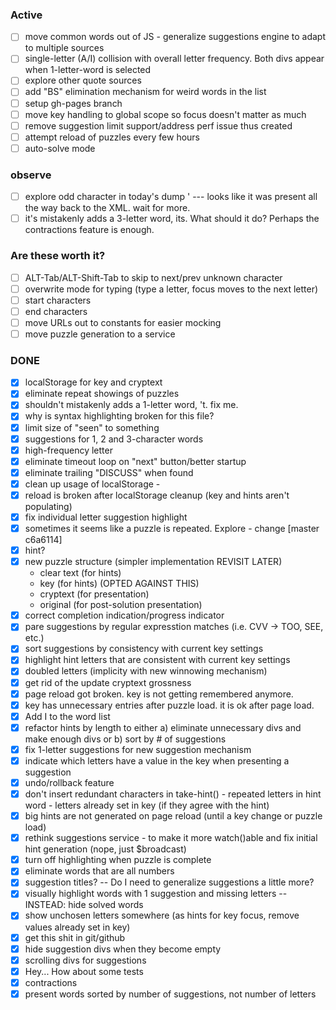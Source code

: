 
### Active
- [ ] move common words out of JS - generalize suggestions engine to adapt to multiple sources
- [ ] single-letter (A/I) collision with overall letter frequency.  Both divs appear when 1-letter-word is selected
- [ ] explore other quote sources
- [ ] add "BS" elimination mechanism for weird words in the list
- [ ] setup gh-pages branch
- [ ] move key handling to global scope so focus doesn't matter as much
- [ ] remove suggestion limit support/address perf issue thus created
- [ ] attempt reload of puzzles every few hours
- [ ] auto-solve mode

### observe
- [ ] explore odd character in today's dump ' --- looks like it was present all the way back to the XML.  wait for more.
- [ ] it's mistakenly adds a 3-letter word, its.  What should it do? Perhaps the contractions feature is enough.

### Are these worth it?
- [ ] ALT-Tab/ALT-Shift-Tab to skip to next/prev unknown character
- [ ] overwrite mode for typing (type a letter, focus moves to the next letter)
- [ ] start characters
- [ ] end characters
- [ ] move URLs out to constants for easier mocking
- [ ] move puzzle generation to a service

### DONE
- [x] localStorage for key and cryptext
- [x] eliminate repeat showings of puzzles
- [x] shouldn't mistakenly adds a 1-letter word, 't.  fix me.
- [x] why is syntax highlighting broken for this file?
- [x] limit size of "seen" to something 
- [x] suggestions for 1, 2 and 3-character words
- [x] high-frequency letter
- [x] eliminate timeout loop on "next" button/better startup
- [x] eliminate trailing "DISCUSS" when found
- [x] clean up usage of localStorage - 
- [x] reload is broken after localStorage cleanup (key and hints aren't populating)
- [x] fix individual letter suggestion highlight
- [x] sometimes it seems like a puzzle is repeated.  Explore - change [master c6a6114]
- [X] hint?
- [X] new puzzle structure (simpler implementation REVISIT LATER) 
    - clear text (for hints)
    - key (for hints) (OPTED AGAINST THIS)
    - cryptext (for presentation)
    - original (for post-solution presentation)
- [x] correct completion indication/progress indicator
- [x] pare suggestions by regular expresstion matches (i.e. CVV -> TOO, SEE, etc.)
- [x] sort suggestions by consistency with current key settings
- [x] highlight hint letters that are consistent with current key settings
- [x] doubled letters (implicity with new winnowing mechanism)
- [x] get rid of the update cryptext grossness
- [x] page reload got broken.  key is not getting remembered anymore.
- [x] key has unnecessary entries after puzzle load.  it is ok after page load.
- [x] Add I to the word list
- [x] refactor hints by length to either a) eliminate unnecessary divs and make enough divs or b) sort by # of suggestions
- [x] fix 1-letter suggestions for new suggestion mechanism
- [x] indicate which letters have a value in the key when presenting a suggestion
- [x] undo/rollback feature
- [x] don't insert redundant characters in take-hint() 
      - repeated letters in hint word
      - letters already set in key (if they agree with the hint)
- [x] big hints are not generated on page reload (until a key change or puzzle load)
- [x] rethink suggestions service - to make it more watch()able and fix initial hint generation (nope, just $broadcast)
- [x] turn off highlighting when puzzle is complete
- [x] eliminate words that are all numbers
- [x] suggestion titles? -- Do I need to generalize suggestions a little more?
- [x] visually highlight words with 1 suggestion and missing letters -- INSTEAD: hide solved words
- [x] show unchosen letters somewhere (as hints for key focus, remove values already set in key)
- [x] get this shit in git/github
- [x] hide suggestion divs when they become empty
- [x] scrolling divs for suggestions
- [x] Hey... How about some tests
- [x] contractions
- [x] present words sorted by number of suggestions, not number of letters
